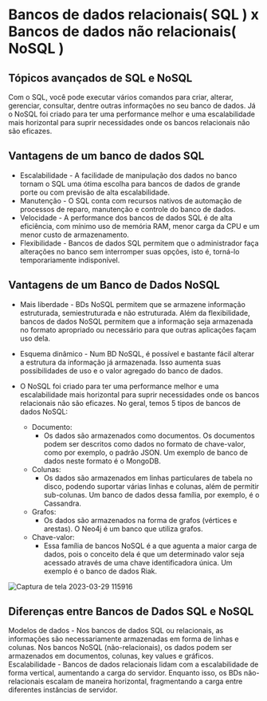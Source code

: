 # Bancos de dados relacionais( SQL ) x Bancos de dados não relacionais( NoSQL )

## Tópicos avançados de SQL e NoSQL

Com o SQL, você pode executar vários comandos para criar, alterar, gerenciar, consultar, dentre outras informações no seu banco de dados. Já o NoSQL foi criado para ter uma performance melhor e uma escalabilidade mais horizontal para suprir necessidades onde os bancos relacionais não são eficazes.
 
 ## Vantagens de um banco de dados SQL
  - Escalabilidade - A facilidade de manipulação dos dados no banco tornam o SQL uma ótima escolha para bancos de dados de grande porte ou com previsão de alta escalabilidade.
  -  Manutenção - O SQL conta com recursos nativos de automação de processos de reparo, manutenção e controle do banco de dados. 
  - Velocidade - A performance dos bancos de dados SQL é de alta eficiência, com mínimo uso de memória RAM, menor carga da CPU e um menor custo de armazenamento.
  - Flexibilidade - Bancos de dados SQL permitem que o administrador faça alterações no banco sem interromper suas opções, isto é, torná-lo temporariamente indisponível.
 
 ## Vantagens de um Banco de Dados NoSQL
 - Mais liberdade - BDs NoSQL permitem que se armazene informação estruturada, semiestruturada e não estruturada. Além da flexibilidade, bancos de dados NoSQL permitem que a informação seja armazenada no formato apropriado ou necessário para que outras aplicações façam uso dela.
 - Esquema dinâmico - Num BD NoSQL, é possível e bastante fácil alterar a estrutura da informação já armazenada. Isso aumenta suas possibilidades de uso e o valor agregado do banco de dados.
 - O NoSQL foi criado para ter uma performance melhor e uma escalabilidade mais horizontal para suprir necessidades onde os bancos relacionais não são eficazes. No geral, temos 5 tipos de bancos de dados NoSQL:
 
   - Documento:
     - Os dados são armazenados como documentos. Os documentos podem ser descritos como dados no formato de chave-valor, como por exemplo, o padrão JSON.
 Um exemplo de banco de dados neste formato é o MongoDB.
   - Colunas:
     - Os dados são armazenados em linhas particulares de tabela no disco, podendo suportar várias linhas e colunas, além de permitir sub-colunas.
 Um banco de dados dessa família, por exemplo, é o Cassandra.
   - Grafos:
     - Os dados são armazenados na forma de grafos (vértices e arestas).
 O Neo4j é um banco que utiliza grafos.
   - Chave-valor:
     - Essa família de bancos NoSQL é a que aguenta a maior carga de dados, pois o conceito dela é que um determinado valor seja acessado através de uma chave identificadora  única.
 Um exemplo é o banco de dados Riak.
 
 ![Captura de tela 2023-03-29 115916](https://user-images.githubusercontent.com/106993667/228515002-34151061-f904-4e5e-bd89-5829e347737d.png)

 ## Diferenças entre Bancos de Dados SQL e NoSQL
 Modelos de dados - Nos bancos de dados SQL ou relacionais, as informações são necessariamente armazenadas em forma de linhas e colunas.
 Nos bancos NoSQL (não-relacionais), os dados podem ser armazenados em documentos, colunas, key values e gráficos.
 Escalabilidade - Bancos de dados relacionais lidam com a escalabilidade de forma vertical, aumentando a carga do servidor.
 Enquanto isso, os BDs não-relacionais escalam de maneira horizontal, fragmentando a carga entre diferentes instâncias de servidor.
 
